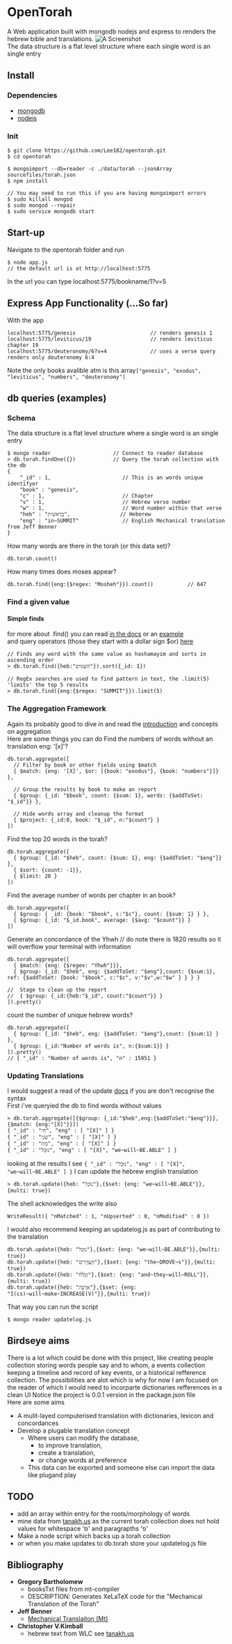 # OpenTorah
A Web application built with mongodb nodejs and express  to renders the hebrew bible and translations.
![A Screenshot](https://github.com/Lee182/opentorah/blob/master/Github/images/screenshot05052015.png "A basic reader")
<br/>
The data structure is a flat level structure where each single word is an single entry
## Install
### Dependencies
- [mongodb](http://docs.mongodb.org/manual/installation/)
- [nodejs](http://nodejs.org/)

### Init
```
$ git clone https://github.com/Lee182/opentorah.git
$ cd opentorah

$ mongoimport --db=reader -c ./data/torah --jsonArray sourcefiles/torah.json
$ npm install

// You may need to run this if you are having mongoimport errors
$ sudo killall mongod
$ sudo mongod --repair
$ sudo service mongodb start
```

## Start-up

Navigate to the opentorah folder and run
```
$ node app.js
// the default url is at http://localhost:5775
```
In the url you can type localhost:5775/bookname/1?v=5
<br />
## Express App Functionality (...So far)
With the app
```
localhost:5775/genesis                        // renders genesis 1
localhost:5775/leviticus/19                   // renders leviticus chapter 19
localhost:5775/deuteronomy/6?v=4              // uses a verse query renders only deuteronomy 6:4
```
Note the only books avalible atm is this array``["genesis", "exodus", "leviticus", "numbers", "deuteronomy"]``
## db queries (examples)
### Schema
The data structure is a flat level structure where a single word is an single entry
```
$ mongo reader                    // Connect to reader database
> db.torah.findOne({})            // Query the torah collection with the db
{
	"_id" : 1,                       // This is an words unique identifyer
	"book" : "genesis",
	"c" : 1,                         // Chapter
	"v" : 1,                         // Hebrew verse number
	"w" : 1,                         // Word number within that verse
	"heb" : "בְּרֵאשִׁית",                // Heberew
	"eng" : "in~SUMMIT"              // English Mechanical translation from Jeff Benner
}
```
How many words are there in the torah (or this data set)?
```
db.torah.count()
```
How many times does moses appear?
```
db.torah.find({eng:{$regex: "Mosheh"}}).count()           // 647
```
### Find a given value
#### Simple finds
for more about .find() you can read [in the docs](http://docs.mongodb.org/manual/reference/method/db.collection.find/) or an [example](http://docs.mongodb.org/manual/core/read-operations-introduction/)
<br/>
and query operators (those they start with a dollar sign $or) [here](http://docs.mongodb.org/manual/reference/operator/query/)
```
// Finds any word with the same value as hashamayim and sorts in ascending order
> db.torah.find({heb:"הַשָּׁמיִם"}).sort({_id: 1})

// RegEx searches are used to find pattern in text, the .limit(5) 'limits' the top 5 results
> db.torah.find({eng:{$regex: "SUMMIT"}}).limit(5)
```
### The Aggregation Framework
Again its probably good to dive in and read the [introduction](http://docs.mongodb.org/manual/core/aggregation-introduction/) and concepts on aggregation
<br/>
Here are some things you can do
Find the numbers of words without an translation eng: '[x]'?
```
db.torah.aggregate([
  // Filter by book or other fields using $match
  { $match: {eng: '[X]', $or: [{book: "exodus"}, {book: "numbers"}]} },

  // Group the results by book to make an report
  { $group: {_id: "$book", count: {$sum: 1}, words: {$addToSet: "$_id"}} },

  // Hide words array and cleanup the format
  { $project: {_id:0, book: "$_id", n:"$count"} }
])
```
Find the top 20 words in the torah?
```
db.torah.aggregate([
  { $group: {_id: "$heb", count: {$sum: 1}, eng: {$addToSet: "$eng"}} },
  { $sort: {count: -1}},
  { $limit: 20 }
])
```
Find the average number of words per chapter in an book?
```
db.torah.aggregate([
  { $group: { _id: {book: "$book", c:"$c"}, count: {$sum: 1} } },
  { $group: {_id: "$_id.book", average: {$avg: "$count"}} }
])
```
Generate an concordance of the Yhwh // do note there is 1820 results so it will overflow your terminal with information
```
db.torah.aggregate([
  { $match: {eng: {$regex: "Yhwh"}}},
  { $group: {_id: "$heb", eng: {$addToSet: "$eng"},count: {$sum:1}, ref: {$addToSet: {book: "$book", c:"$c", v:"$v",w:"$w" } } } }

//  Stage to clean up the report
//  { $group: {_id:{heb:"$_id", count:"$count"}} }
]).pretty()
```
count the number of unique hebrew words?
```
db.torah.aggregate([
  { $group: {_id: "$heb", eng: {$addToSet: "$eng"},count: {$sum:1} } },
  { $group: {_id:"Number of words is", n:{$sum:1}} }
]).pretty()
// { "_id" : "Number of words is", "n" : 15951 }
```
### Updating Translations
I would suggest a read of the update [docs](http://docs.mongodb.org/manual/reference/method/db.collection.update/#db.collection.update)
if you are don't recognise the syntax
<br />
First i've queryied the db to find words without values
```
> db.torah.aggregate([{$group: {_id:"$heb",eng:{$addToSet:"$eng"}}},{$match: {eng:"[X]"}}])
{ "_id" : "חַי", "eng" : [ "[X]" ] }
{ "_id" : "שְׁנֵי", "eng" : [ "[X]" ] }
{ "_id" : "מֵת", "eng" : [ "[X]" ] }
{ "_id" : "נוּכַל", "eng" : [ "[X]", "we~will~BE.ABLE" ] }
```
looking at the results I see ``{ "_id" : "נוּכַל", "eng" : [ "[X]", "we~will~BE.ABLE" ] }``
I can update the hebrew english translation
```
> db.torah.update({heb: "נוּכַל"},{$set: {eng: "we~will~BE.ABLE"}},{multi: true})
```
The shell acknowledges the write also
```
WriteResult({ "nMatched" : 1, "nUpserted" : 0, "nModified" : 0 })
```
I would also recommend keeping an updatelog.js as part of contributing to the translation
```
db.torah.update({heb: "נוּכַל"},{$set: {eng: "we~will~BE.ABLE"}},{multi: true})
db.torah.update({heb: "הָעֲדָרִים"},{$set: {eng: "the~DROVE~s"}},{multi: true})
db.torah.update({heb: "וְגָלְלוּ"},{$set: {eng: "and~they~will~ROLL"}},{multi: true})
db.torah.update({heb: "אַרְבֶּה"},{$set: {eng: "I(cs)~will~make~INCREASE(V)"}},{multi: true})
```
That way you can run the script
```
$ mongo reader updatelog.js
```

## Birdseye aims
There is a lot which could be done with this project, like creating people collection storing words people say and to whom, a events collection keeping a timeline and record of key events, or a historical refference collection. The possibilities are alot which is why for now I am focused on the reader of which I would need to incorparte dictionaries refferences in a clean UI
Notice the project is 0.0.1 version in the package.json file
<br />
Here are some aims
- A mulit-layed computerised translation with dictionaries, lexicon and concordances
- Develop a plugable translation concept
  - Where users can modify the database,
    - to improve translation,
    - create a translation,
    - or change words at preference
  - This data can be exported and someone else can import the data like plugand play
## TODO
- add an array within entry for the roots/morphology of words
- mine data from [tanakh.us](http://www.tanakh.us) as the current torah collection does not hold values for whitespace 'ס' and paragrapths 'פ'
- Make a node script which backs up a torah collection
- or when you make updates to db.torah store your updatelog.js file

## Bibliography
- __Gregory Bartholomew__
    - booksTxt files  from mt-compiler
    - DESCRIPTION:  Generates XeLaTeX code for the "Mechanical Translation of the Torah"
- __Jeff Benner__
    - [Mechanical Translaiton (Mt)](http://mechanical-translation.org/)
- __Christopher V.Kimball__
    - hebrew text from WLC see [tanakh.us](http://www.tanakh.us/License.html)
